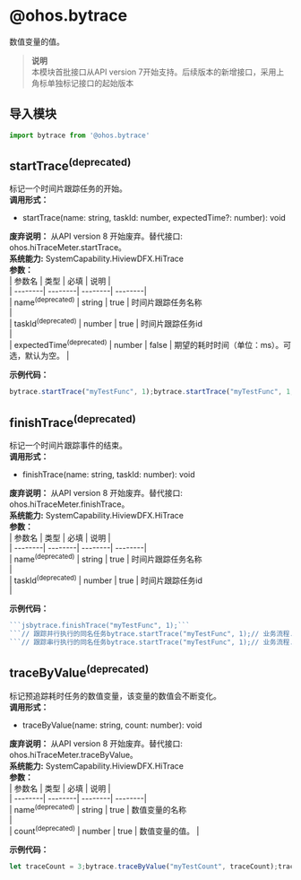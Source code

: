 # @ohos.bytrace    
数值变量的值。  
> **说明**   
>本模块首批接口从API version 7开始支持。后续版本的新增接口，采用上角标单独标记接口的起始版本  
  
## 导入模块  
  
```js    
import bytrace from '@ohos.bytrace'    
```  
    
## startTrace<sup>(deprecated)</sup>    
标记一个时间片跟踪任务的开始。  
 **调用形式：**     
- startTrace(name: string, taskId: number, expectedTime?: number): void  
  
 **废弃说明：** 从API version 8 开始废弃。替代接口: ohos.hiTraceMeter.startTrace。  
 **系统能力:**  SystemCapability.HiviewDFX.HiTrace    
 **参数：**     
| 参数名 | 类型 | 必填 | 说明 |  
| --------| --------| --------| --------|  
| name<sup>(deprecated)</sup> | string | true | 时间片跟踪任务名称<br/> |  
| taskId<sup>(deprecated)</sup> | number | true | 时间片跟踪任务id<br/> |  
| expectedTime<sup>(deprecated)</sup> | number | false | 期望的耗时时间（单位：ms）。可选，默认为空。 |  
    
 **示例代码：**   
```ts    
bytrace.startTrace("myTestFunc", 1);bytrace.startTrace("myTestFunc", 1, 5); // 从startTrace到finishTrace流程的期望耗时为5ms    
```    
  
    
## finishTrace<sup>(deprecated)</sup>    
标记一个时间片跟踪事件的结束。  
 **调用形式：**     
- finishTrace(name: string, taskId: number): void  
  
 **废弃说明：** 从API version 8 开始废弃。替代接口: ohos.hiTraceMeter.finishTrace。  
 **系统能力:**  SystemCapability.HiviewDFX.HiTrace    
 **参数：**     
| 参数名 | 类型 | 必填 | 说明 |  
| --------| --------| --------| --------|  
| name<sup>(deprecated)</sup> | string | true | 时间片跟踪任务名称<br/> |  
| taskId<sup>(deprecated)</sup> | number | true | 时间片跟踪任务id<br/> |  
    
 **示例代码：**   
```js    
```jsbytrace.finishTrace("myTestFunc", 1);```  
```// 跟踪并行执行的同名任务bytrace.startTrace("myTestFunc", 1);// 业务流程...... bytrace.startTrace("myTestFunc", 2);  // 第二个跟踪任务开始，同时第一个同名跟踪任务还没结束，出现了并行执行，对应接口的taskId需要不同// 业务流程...... bytrace.finishTrace("myTestFunc", 1);// 业务流程...... bytrace.finishTrace("myTestFunc", 2);```  
```// 跟踪串行执行的同名任务bytrace.startTrace("myTestFunc", 1);// 业务流程...... bytrace.finishTrace("myTestFunc", 1);  // 第一个跟踪任务结束// 业务流程...... bytrace.startTrace("myTestFunc", 1);   // 第二个跟踪任务开始，同名跟踪任务串行执行// 业务流程...... bytrace.finishTrace("myTestFunc", 1);```    
```    
  
    
## traceByValue<sup>(deprecated)</sup>    
标记预追踪耗时任务的数值变量，该变量的数值会不断变化。  
 **调用形式：**     
- traceByValue(name: string, count: number): void  
  
 **废弃说明：** 从API version 8 开始废弃。替代接口: ohos.hiTraceMeter.traceByValue。  
 **系统能力:**  SystemCapability.HiviewDFX.HiTrace    
 **参数：**     
| 参数名 | 类型 | 必填 | 说明 |  
| --------| --------| --------| --------|  
| name<sup>(deprecated)</sup> | string | true | 数值变量的名称<br/> |  
| count<sup>(deprecated)</sup> | number | true | 数值变量的值。 |  
    
 **示例代码：**   
```js    
let traceCount = 3;bytrace.traceByValue("myTestCount", traceCount);traceCount = 4;bytrace.traceByValue("myTestCount", traceCount);// 业务流程......    
```    
  
